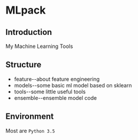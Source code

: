 # MLpack
## Introduction
My Machine Learning Tools
## Structure
- feature--about feature engineering
- models--some basic ml model based on sklearn
- tools--some little useful tools
- ensemble--ensemble model code
## Environment
Most are `Python 3.5`
